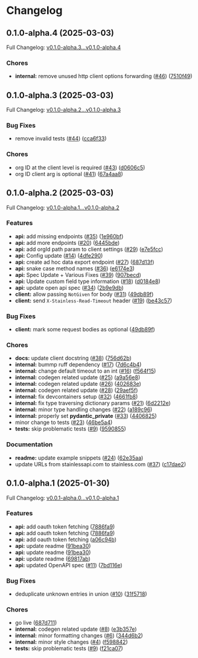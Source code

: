 # Changelog

## 0.1.0-alpha.4 (2025-03-03)

Full Changelog: [v0.1.0-alpha.3...v0.1.0-alpha.4](https://github.com/m3ter-com/m3ter-sdk-python/compare/v0.1.0-alpha.3...v0.1.0-alpha.4)

### Chores

* **internal:** remove unused http client options forwarding ([#46](https://github.com/m3ter-com/m3ter-sdk-python/issues/46)) ([7510f49](https://github.com/m3ter-com/m3ter-sdk-python/commit/7510f49c5d57c0e3b3f938ddcddbc4aee42fb942))

## 0.1.0-alpha.3 (2025-03-03)

Full Changelog: [v0.1.0-alpha.2...v0.1.0-alpha.3](https://github.com/m3ter-com/m3ter-sdk-python/compare/v0.1.0-alpha.2...v0.1.0-alpha.3)

### Bug Fixes

* remove invalid tests ([#44](https://github.com/m3ter-com/m3ter-sdk-python/issues/44)) ([cca6f33](https://github.com/m3ter-com/m3ter-sdk-python/commit/cca6f3385418f095033acc7f000f78c970c84e92))


### Chores

* org ID at the client level is required ([#43](https://github.com/m3ter-com/m3ter-sdk-python/issues/43)) ([d0606c5](https://github.com/m3ter-com/m3ter-sdk-python/commit/d0606c51b4179129e6bb38f2db4f0c3f0296aeb6))
* org ID client arg is optional ([#41](https://github.com/m3ter-com/m3ter-sdk-python/issues/41)) ([67a4aa8](https://github.com/m3ter-com/m3ter-sdk-python/commit/67a4aa88455030135638e3fe7a0db089b0eccc45))

## 0.1.0-alpha.2 (2025-03-03)

Full Changelog: [v0.1.0-alpha.1...v0.1.0-alpha.2](https://github.com/m3ter-com/m3ter-sdk-python/compare/v0.1.0-alpha.1...v0.1.0-alpha.2)

### Features

* **api:** add missing endpoints ([#35](https://github.com/m3ter-com/m3ter-sdk-python/issues/35)) ([1e960bf](https://github.com/m3ter-com/m3ter-sdk-python/commit/1e960bfa22cd90105ec4780512ac8287ffaa1b2f))
* **api:** add more endpoints ([#20](https://github.com/m3ter-com/m3ter-sdk-python/issues/20)) ([6445bde](https://github.com/m3ter-com/m3ter-sdk-python/commit/6445bdece1e396aee1a1499bc230dea3e2dd5497))
* **api:** add orgId path param to client settings ([#29](https://github.com/m3ter-com/m3ter-sdk-python/issues/29)) ([e7e5fcc](https://github.com/m3ter-com/m3ter-sdk-python/commit/e7e5fcc56f08db259d71a970037f705c9413b89d))
* **api:** Config update ([#14](https://github.com/m3ter-com/m3ter-sdk-python/issues/14)) ([4dfe290](https://github.com/m3ter-com/m3ter-sdk-python/commit/4dfe2903738e94b2be2f723c93675c9ac373fe57))
* **api:** create ad hoc data export endpoint ([#27](https://github.com/m3ter-com/m3ter-sdk-python/issues/27)) ([687d13f](https://github.com/m3ter-com/m3ter-sdk-python/commit/687d13fe3db079cce72cc54b9e6fb2744ecfff33))
* **api:** snake case method names ([#36](https://github.com/m3ter-com/m3ter-sdk-python/issues/36)) ([e6174e3](https://github.com/m3ter-com/m3ter-sdk-python/commit/e6174e3c31a1059ed6aa3d32b20e9ed535bf777a))
* **api:** Spec Update + Various Fixes ([#39](https://github.com/m3ter-com/m3ter-sdk-python/issues/39)) ([907becd](https://github.com/m3ter-com/m3ter-sdk-python/commit/907becd0bb31e1106a85775dde3ba48f106ef960))
* **api:** Update custom field type information ([#18](https://github.com/m3ter-com/m3ter-sdk-python/issues/18)) ([d0184e8](https://github.com/m3ter-com/m3ter-sdk-python/commit/d0184e89d3f8bb9a5a61cce4c37ce445d8625770))
* **api:** update open api spec ([#34](https://github.com/m3ter-com/m3ter-sdk-python/issues/34)) ([2b9e9db](https://github.com/m3ter-com/m3ter-sdk-python/commit/2b9e9db3f44ec446e46462a64d95e1cf12fd3c89))
* **client:** allow passing `NotGiven` for body ([#31](https://github.com/m3ter-com/m3ter-sdk-python/issues/31)) ([49db89f](https://github.com/m3ter-com/m3ter-sdk-python/commit/49db89f0436deb424fbbae40449dad8090db897a))
* **client:** send `X-Stainless-Read-Timeout` header ([#19](https://github.com/m3ter-com/m3ter-sdk-python/issues/19)) ([be43c57](https://github.com/m3ter-com/m3ter-sdk-python/commit/be43c578d57a15ce8dba423ee9709ecf6d13fa25))


### Bug Fixes

* **client:** mark some request bodies as optional ([49db89f](https://github.com/m3ter-com/m3ter-sdk-python/commit/49db89f0436deb424fbbae40449dad8090db897a))


### Chores

* **docs:** update client docstring ([#38](https://github.com/m3ter-com/m3ter-sdk-python/issues/38)) ([756d62b](https://github.com/m3ter-com/m3ter-sdk-python/commit/756d62bfbc234d813f830c35ae361286bf575e3b))
* **internal:** bummp ruff dependency ([#17](https://github.com/m3ter-com/m3ter-sdk-python/issues/17)) ([7d6c4b4](https://github.com/m3ter-com/m3ter-sdk-python/commit/7d6c4b468996a4f10225a2f24d3be4ac775555fa))
* **internal:** change default timeout to an int ([#16](https://github.com/m3ter-com/m3ter-sdk-python/issues/16)) ([f564f15](https://github.com/m3ter-com/m3ter-sdk-python/commit/f564f15a54458fa30f853b764fcd858f6f0dac99))
* **internal:** codegen related update ([#25](https://github.com/m3ter-com/m3ter-sdk-python/issues/25)) ([a9a56e8](https://github.com/m3ter-com/m3ter-sdk-python/commit/a9a56e8ce7e4c7d94152f44d5d667adc5db6d811))
* **internal:** codegen related update ([#26](https://github.com/m3ter-com/m3ter-sdk-python/issues/26)) ([402683e](https://github.com/m3ter-com/m3ter-sdk-python/commit/402683e171fa5de2449fba12a77a684a800e5a11))
* **internal:** codegen related update ([#28](https://github.com/m3ter-com/m3ter-sdk-python/issues/28)) ([29aef5f](https://github.com/m3ter-com/m3ter-sdk-python/commit/29aef5f14bfc356eb7814f4143e802ac5d109012))
* **internal:** fix devcontainers setup ([#32](https://github.com/m3ter-com/m3ter-sdk-python/issues/32)) ([4661fb8](https://github.com/m3ter-com/m3ter-sdk-python/commit/4661fb8375371ba45b44263a8e04adbfb0d9d1bf))
* **internal:** fix type traversing dictionary params ([#21](https://github.com/m3ter-com/m3ter-sdk-python/issues/21)) ([6d2212e](https://github.com/m3ter-com/m3ter-sdk-python/commit/6d2212e3be2131a52c3605481e1e2e053c00cf81))
* **internal:** minor type handling changes ([#22](https://github.com/m3ter-com/m3ter-sdk-python/issues/22)) ([a189c96](https://github.com/m3ter-com/m3ter-sdk-python/commit/a189c96fd80acdfdf7ea4ee0f11aabf821ec8e8d))
* **internal:** properly set __pydantic_private__ ([#33](https://github.com/m3ter-com/m3ter-sdk-python/issues/33)) ([4406825](https://github.com/m3ter-com/m3ter-sdk-python/commit/4406825ce820d297c3c26315d4df65568f49ef36))
* minor change to tests ([#23](https://github.com/m3ter-com/m3ter-sdk-python/issues/23)) ([46be5a4](https://github.com/m3ter-com/m3ter-sdk-python/commit/46be5a435cb560a17491cc9b45ed0724e45833a5))
* **tests:** skip problematic tests ([#9](https://github.com/m3ter-com/m3ter-sdk-python/issues/9)) ([9590855](https://github.com/m3ter-com/m3ter-sdk-python/commit/9590855c47d25e42172eedd3ce1aafe320416cc3))


### Documentation

* **readme:** update example snippets ([#24](https://github.com/m3ter-com/m3ter-sdk-python/issues/24)) ([62e35aa](https://github.com/m3ter-com/m3ter-sdk-python/commit/62e35aac8ca8bcf0fc9f1056b84a2905d3837945))
* update URLs from stainlessapi.com to stainless.com ([#37](https://github.com/m3ter-com/m3ter-sdk-python/issues/37)) ([c17dae2](https://github.com/m3ter-com/m3ter-sdk-python/commit/c17dae275b3824cdd294afbb031ca49dafedce3e))

## 0.1.0-alpha.1 (2025-01-30)

Full Changelog: [v0.0.1-alpha.0...v0.1.0-alpha.1](https://github.com/m3ter-com/m3ter-sdk-python/compare/v0.0.1-alpha.0...v0.1.0-alpha.1)

### Features

* **api:** add oauth token fetching ([7886fa9](https://github.com/m3ter-com/m3ter-sdk-python/commit/7886fa992f2f7aa5422447f4df99bce85cac245e))
* **api:** add oauth token fetching ([7886fa9](https://github.com/m3ter-com/m3ter-sdk-python/commit/7886fa992f2f7aa5422447f4df99bce85cac245e))
* **api:** add oauth token fetching ([a06c94b](https://github.com/m3ter-com/m3ter-sdk-python/commit/a06c94b7f889f73ac7908200f52147225ba659fc))
* **api:** update readme ([91bea30](https://github.com/m3ter-com/m3ter-sdk-python/commit/91bea30c85ae01cc39dcba995b915829fa99e570))
* **api:** update readme ([91bea30](https://github.com/m3ter-com/m3ter-sdk-python/commit/91bea30c85ae01cc39dcba995b915829fa99e570))
* **api:** update readme ([69817ab](https://github.com/m3ter-com/m3ter-sdk-python/commit/69817ab95899ea425730812b0227592bb94144e6))
* **api:** updated OpenAPI spec ([#11](https://github.com/m3ter-com/m3ter-sdk-python/issues/11)) ([7bd116e](https://github.com/m3ter-com/m3ter-sdk-python/commit/7bd116ee9a575d7c3abc734b142b1d0271c7b30b))


### Bug Fixes

* deduplicate unknown entries in union ([#10](https://github.com/m3ter-com/m3ter-sdk-python/issues/10)) ([31f5718](https://github.com/m3ter-com/m3ter-sdk-python/commit/31f5718193e838d7415163d0c914199c7e37b4ae))


### Chores

* go live ([687d711](https://github.com/m3ter-com/m3ter-sdk-python/commit/687d711164eaca2447a90b19ec67c4cc5b5283cd))
* **internal:** codegen related update ([#8](https://github.com/m3ter-com/m3ter-sdk-python/issues/8)) ([e3b357e](https://github.com/m3ter-com/m3ter-sdk-python/commit/e3b357e7e8c05ca24769dbf1b9327fd8f3a4f474))
* **internal:** minor formatting changes ([#6](https://github.com/m3ter-com/m3ter-sdk-python/issues/6)) ([344d6b2](https://github.com/m3ter-com/m3ter-sdk-python/commit/344d6b266aa90fe051c8c33a250d26dc1dc60fba))
* **internal:** minor style changes ([#4](https://github.com/m3ter-com/m3ter-sdk-python/issues/4)) ([f598842](https://github.com/m3ter-com/m3ter-sdk-python/commit/f598842f6b04a7137cd96a49c98f463fe23cbfde))
* **tests:** skip problematic tests ([#9](https://github.com/m3ter-com/m3ter-sdk-python/issues/9)) ([f21ca07](https://github.com/m3ter-com/m3ter-sdk-python/commit/f21ca07c3210e61ce32dd9b5de914faa56afddc6))
